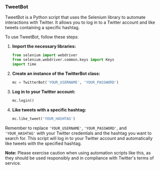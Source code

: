 ### TweetBot

TweetBot is a Python script that uses the Selenium library to automate interactions with Twitter. It allows you to log in to a Twitter account and like tweets containing a specific hashtag.

To use TweetBot, follow these steps:

1. **Import the necessary libraries:**

   ```python
   from selenium import webdriver
   from selenium.webdriver.common.keys import Keys
   import time
   ```

2. **Create an instance of the TwitterBot class:**

   ```python
   mc = TwitterBot('YOUR_USERNAME', 'YOUR_PASSWORD')
   ```

3. **Log in to your Twitter account:**

   ```python
   mc.login()
   ```

4. **Like tweets with a specific hashtag:**

   ```python
   mc.like_tweet('YOUR_HASHTAG')
   ```

Remember to replace `'YOUR_USERNAME'`, `'YOUR_PASSWORD'`, and `'YOUR_HASHTAG'` with your Twitter credentials and the hashtag you want to search for. This script will log in to your Twitter account and automatically like tweets with the specified hashtag.

**Note:** Please exercise caution when using automation scripts like this, as they should be used responsibly and in compliance with Twitter's terms of service.